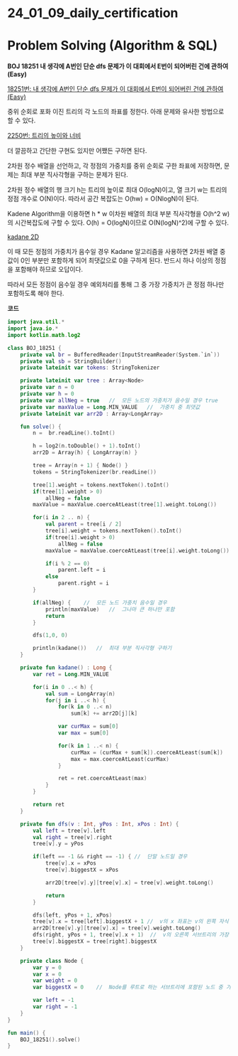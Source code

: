 # 24_01_09_daily_certification

# Problem Solving (Algorithm & SQL)

**BOJ 18251 내 생각에 A번인 단순 dfs 문제가 이 대회에서 E번이 되어버린 건에 관하여 (Easy)**

[18251번: 내 생각에 A번인 단순 dfs 문제가 이 대회에서 E번이 되어버린 건에 관하여 (Easy)](https://www.acmicpc.net/problem/18251)

중위 순회로 포화 이진 트리의 각 노드의 좌표를 정한다. 아래 문제와 유사한 방법으로 할 수 있다.

[2250번: 트리의 높이와 너비](https://www.acmicpc.net/problem/2250)

더 깔끔하고 간단한 구현도 있지만 어쨌든 구하면 된다.

2차원 정수 배열을 선언하고, 각 정점의 가중치를 중위 순회로 구한 좌표에 저장하면, 문제는 최대 부분 직사각형을 구하는 문제가 된다.

2차원 정수 배열의 행 크기 h는 트리의 높이로 최대 O(logN)이고, 열 크기 w는 트리의 정점 개수로 O(N)이다. 따라서 공간 복잡도는 O(hw) = O(NlogN)이 된다.

Kadene Algorithm을 이용하면 h * w 이차원 배열의 최대 부분 직사각형을 O(h^2 w)의 시간복잡도에 구할 수 있다. O(h) = O(logN)이므로 O(N(logN)^2)에 구할 수 있다.

[kadane 2D](https://nberserk.github.io/2016/11/13/kadane2d/)

이 때 모든 정점의 가중치가 음수일 경우 Kadane 알고리즘을 사용하면 2차원 배열 중 값이 0인 부분만 포함하게 되어 최댓값으로 0을 구하게 된다. 반드시 하나 이상의 정점을 포함해야 하므로 오답이다.

따라서 모든 정점이 음수일 경우 예외처리를 통해 그 중 가장 가중치가 큰 정점 하나만 포함하도록 해야 한다.

**코드**

```kotlin
import java.util.*
import java.io.*
import kotlin.math.log2

class BOJ_18251 {
    private val br = BufferedReader(InputStreamReader(System.`in`))
    private val sb = StringBuilder()
    private lateinit var tokens: StringTokenizer

    private lateinit var tree : Array<Node>
    private var n = 0
    private var h = 0
    private var allNeg = true   //  모든 노드의 가중치가 음수일 경우 true
    private var maxValue = Long.MIN_VALUE   //  가중치 중 최댓값
    private lateinit var arr2D : Array<LongArray>

    fun solve() {
        n =  br.readLine().toInt()

        h = log2(n.toDouble() + 1).toInt()
        arr2D = Array(h) { LongArray(n) }

        tree = Array(n + 1) { Node() }
        tokens = StringTokenizer(br.readLine())

        tree[1].weight = tokens.nextToken().toInt()
        if(tree[1].weight > 0)
            allNeg = false
        maxValue = maxValue.coerceAtLeast(tree[1].weight.toLong())

        for(i in 2 .. n) {
            val parent = tree[i / 2]
            tree[i].weight = tokens.nextToken().toInt()
            if(tree[i].weight > 0)
                allNeg = false
            maxValue = maxValue.coerceAtLeast(tree[i].weight.toLong())

            if(i % 2 == 0)
                parent.left = i
            else
                parent.right = i
        }

        if(allNeg) {    //  모든 노드 가중치 음수일 경우
            println(maxValue)   //  그나마 큰 하나만 포함
            return
        }

        dfs(1,0, 0)

        println(kadane())   //  최대 부분 직사각형 구하기
    }

    private fun kadane() : Long {
        var ret = Long.MIN_VALUE

        for(i in 0 ..< h) {
            val sum = LongArray(n)
            for(j in i ..< h) {
                for(k in 0 ..< n)
                    sum[k] += arr2D[j][k]

                var curMax = sum[0]
                var max = sum[0]

                for(k in 1 ..< n) {
                    curMax = (curMax + sum[k]).coerceAtLeast(sum[k])
                    max = max.coerceAtLeast(curMax)
                }

                ret = ret.coerceAtLeast(max)
            }
        }

        return ret
    }

    private fun dfs(v : Int, yPos : Int, xPos : Int) {
        val left = tree[v].left
        val right = tree[v].right
        tree[v].y = yPos

        if(left == -1 && right == -1) { //  단말 노드일 경우
            tree[v].x = xPos
            tree[v].biggestX = xPos

            arr2D[tree[v].y][tree[v].x] = tree[v].weight.toLong()

            return
        }

        dfs(left, yPos + 1, xPos)
        tree[v].x = tree[left].biggestX + 1 //  v의 x 좌표는 v의 왼쪽 자식 서브트리에서 가장 오른쪽 좌표 + 1임
        arr2D[tree[v].y][tree[v].x] = tree[v].weight.toLong()
        dfs(right, yPos + 1, tree[v].x + 1)  //  v의 오른쪽 서브트리의 가장 왼쪽 x 좌표는 v의 x 좌표 + 1임
        tree[v].biggestX = tree[right].biggestX
    }

    private class Node {
        var y = 0
        var x = 0
        var weight = 0
        var biggestX = 0    //  Node를 루트로 하는 서브트리에 포함된 노드 중 가장 오른쪽에 있는 노드의 x 좌표

        var left = -1
        var right = -1
    }
}

fun main() {
    BOJ_18251().solve()
}
```